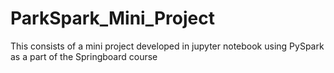 # ParkSpark_Mini_Project
This consists of a mini project developed in jupyter notebook using PySpark as a part of the Springboard course
